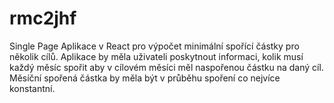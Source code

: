 # rmc2jhf
Single Page Aplikace v React pro výpočet minimální spořící částky pro několik cílů. Aplikace by měla uživateli poskytnout informaci, kolik musí každý měsíc spořit aby v cílovém měsíci měl naspořenou částku na daný cíl. Měsíční spořená částka by měla být v průběhu spoření co nejvíce konstantní.
